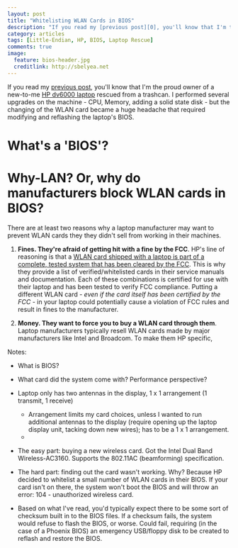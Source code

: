 ```yaml
---
layout: post
title: "Whitelisting WLAN Cards in BIOS"
description: "If you read my [previous post][0], you'll know that I'm the proud owner of a new-to-me [HP dv6000 laptop][1] rescued from a trashcan.  I performed several upgrades on the machine - CPU, Memory, adding a solid state disk - but the changing of the WLAN card became a science experiment in BIOS modification."
category: articles
tags: [Little-Endian, HP, BIOS, Laptop Rescue]
comments: true
image:
  feature: bios-header.jpg
  creditlink: http://sbelyea.net
---
```


If you read my [previous post][0], you'll know that I'm the proud owner of a new-to-me [HP dv6000 laptop][1] rescued from a trashcan.  I performed several upgrades on the machine - CPU, Memory, adding a solid state disk - but the changing of the WLAN card became a huge headache that required modifying and reflashing the laptop's BIOS.

# What's a 'BIOS'?

# Why-LAN?  Or, why do manufacturers block WLAN cards in BIOS?
There are at least two reasons why a laptop manufacturer may want to prevent WLAN cards they they didn't sell from working in their machines.

1. __Fines.  They're afraid of getting hit with a fine by the FCC__.  HP's line of reasoning is that a [WLAN card shipped with a laptop is part of a complete, tested system that has been cleared by the FCC][2].  This is why they provide a list of verified/whitelisted cards in their service manuals and documentation.  Each of these combinations is certified for use with their laptop and has been tested to verify FCC compliance.  Putting a different WLAN card - _even if the card itself has been certified by the FCC_ - in your laptop could potentially cause a violation of FCC rules and result in fines to the manufacturer.

2. __Money.  They want to force you to buy a WLAN card through them__.  Laptop manufacturers typically resell WLAN cards made by major manufacturers like Intel and Broadcom.  To make them HP specific, 


Notes:
-	What is BIOS?
-	What card did the system come with?  Performance perspective?
-	Laptop only has two antennas in the display, 1 x 1 arrangement (1 transmit, 1 receive)
	-	Arrangement limits my card choices, unless I wanted to run additional antennas to the display (require opening up the laptop display unit, tacking down new wires); has to be a 1 x 1 arrangement.
	-	
-	The easy part: buying a new wireless card.  Got the Intel Dual Band Wireless-AC3160.  Supports the 802.11AC (beamforming) specification.

-	The hard part: finding out the card wasn't working.  Why?  Because HP decided to whitelist a small number of WLAN cards in their BIOS.  If your card isn't on there, the system won't boot the BIOS and will throw an error: 104 - unauthorized wireless card.
-	Based on what I've read, you'd typically expect there to be some sort of checksum built in to the BIOS files.  If a checksum fails, the system would refuse to flash the BIOS, or worse.  Could fail, requiring (in the case of a Phoenix BIOS) an emergency USB/floppy disk to be created to reflash and restore the BIOS.




<!-- LINK LIST -->
[0]:/articles/laptop-rescue
[1]:http://support.hp.com/us-en/product/HP-Pavilion-dv6000-Entertainment-Notebook-PC-series/3632100/model/3636594/product-info
[2]:https://www.youtube.com/watch?v=3icT1PQkdbU&feature=player_detailpage#t=1675s
